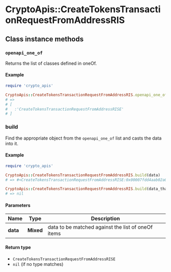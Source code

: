 # CryptoApis::CreateTokensTransactionRequestFromAddressRIS

## Class instance methods

### `openapi_one_of`

Returns the list of classes defined in oneOf.

#### Example

```ruby
require 'crypto_apis'

CryptoApis::CreateTokensTransactionRequestFromAddressRIS.openapi_one_of
# =>
# [
#   :'CreateTokensTransactionRequestFromAddressRISE'
# ]
```

### build

Find the appropriate object from the `openapi_one_of` list and casts the data into it.

#### Example

```ruby
require 'crypto_apis'

CryptoApis::CreateTokensTransactionRequestFromAddressRIS.build(data)
# => #<CreateTokensTransactionRequestFromAddressRISE:0x00007fdd4aab02a0>

CryptoApis::CreateTokensTransactionRequestFromAddressRIS.build(data_that_doesnt_match)
# => nil
```

#### Parameters

| Name | Type | Description |
| ---- | ---- | ----------- |
| **data** | **Mixed** | data to be matched against the list of oneOf items |

#### Return type

- `CreateTokensTransactionRequestFromAddressRISE`
- `nil` (if no type matches)

